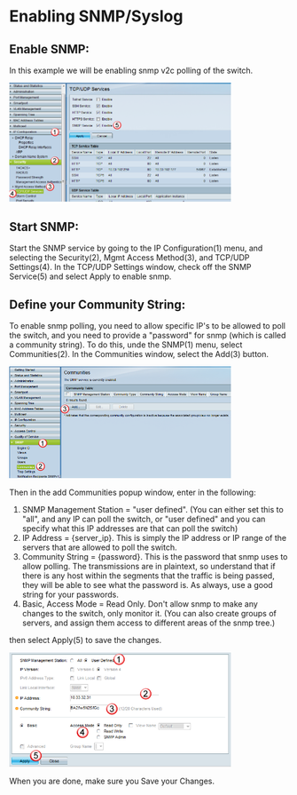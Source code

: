 # Enabling SNMP/Syslog

## Enable SNMP: 
In this example we will be enabling snmp v2c polling of the switch. 

<img src="img/300-23.png" width="400" alt=""> 

## Start SNMP: 
Start the SNMP service by going to the IP Configuration(1) menu, and selecting the Security(2), Mgmt Access Method(3), and TCP/UDP Settings(4).  In the TCP/UDP Settings window, check off the SNMP Service(5) and select Apply to enable snmp.  


## Define your Community String: 
To enable snmp polling, you need to allow specific IP's to be allowed to poll the switch, and you need to provide a "password" for snmp (which is called a community string).  To do this, unde the SNMP(1) menu, select Communities(2). In the Communities window, select the Add(3) button.  

<img src="img/300-24.png" width="400" alt=""> 

Then in the add Communities popup window, enter in the following: 
1. SNMP Management Station = "user defined".  (You can either set this to "all", and any IP can poll the switch, or "user defined" and you can specify what this IP addresses are that can poll the switch)
2. IP Address = {server_ip}.  This is simply the IP address or IP range of the servers that are allowed to poll the switch. 
3. Community String = {password}.  This is the password that snmp uses to allow polling.  The transmissions are in plaintext, so understand that if there is any host within the segments that the traffic is being passed, they will be able to see what the password is.  As always, use a good string for your passwords.  
4. Basic, Access Mode = Read Only.  Don't allow snmp to make any changes to the switch, only monitor it.  (You can also create groups of servers, and assign them access to different areas of the snmp tree.)

then select Apply(5) to save the changes.  

<img src="img/300-25.png" width="400" alt=""> 

When you are done, make sure you Save your Changes.  